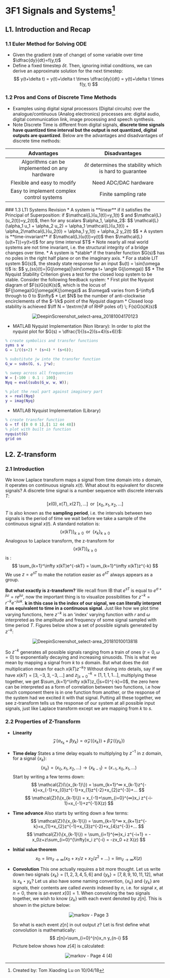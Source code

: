 # 3F1 Signals and Systems[^1]
[^1]:Created by: Tom Xiaoding  Lu on 10/04/18

## L1. Introduction and Recap
### 1.1 Euler Method for Solving ODE
* Given the gradient (rate of change) of some variable over time $\dfrac{dy}{dt}=f(y,t)$
* Define a fixed timestep $\delta t$. Then, ignoring initial conditions, we can derive an approximate solution for the next timestep:
  $$
  y(t+\delta t) = y(t)+\delta t \times \dfrac{dy}{dt} = y(t)+\delta t \times f(y, t)
  $$
### 1.2 Pros and Cons of Discrete Time Methods
* Examples using digital signal processors (Digital circuits) over the analogue/continuous (Analog electronics) processes are: digital audio, digital communication link, image processing and speech synthesis.
* Note Discrete Time is different from digital signals, **discrete time signals have quantized time interval but the output is not quantized, digital outputs are quantized**. Below are the advantages and disadvantages of discrete time methods:
<center>

  | Advantages  | Disadvantages|
  |:-------------:|:-------------:|
  |Algorithms can be implemented on any hardware | $\delta t$ determines the stability which is hard to guarantee|
  |Flexible and easy to modify| Need ADC/DAC hardware
  | Easy to implement complex control systems| Finite sampling rate

</center>
### 1.3 LTI Systems Revision
* A system is **linear** if it satisfies the Principal of Superposition:
  if $\mathcal{L}(u_1(t))=y_1(t) $ and $\mathcal{L}(u_2(t))=y_2(t)$, then for any scalars $\alpha_1, \alpha_2$:
  $$
  \mathcal{L}(\alpha_1 u_1 + \alpha_2 u_2) = \alpha_1 \mathcal{L}(u_1(t)) + \alpha_2\mathcal{L}(u_2(t)) = \alpha_1 y_1(t) + \alpha_2 y_2(t)
  $$
* A system is **time-invariant** if $\mathcal{L}(u(t))=y(t)$ then $\mathcal{L}(u(t+T))=y(t+t)$ for any time interval $T$
* Note nearly all real world systems are not time invariant, i.e. the structural integrity of a bridge changes over time.
* A system is *stable* if the transfer function $G(s)$ has no poles in the right half plane or on the imaginary axis.
* For a stable LIT system $G(s)$, the steady state response for an input $u(t) = \sin(\omega t)$ is:
$$
y_{ss}(t)=|G(j\omega)|\sin(\omega t+ \angle G(j\omega))
$$
* The Nyquist Stability Criterion gives a test for the closed loop system to be stable. Consider the following feedback system:
  * First plot the Nyquist diagram of $F(s)G(s)K(s)$, which is the locus of $F(j\omega)G(j\omega)K(j\omega)$ as $\omega$ varies from $-\infty$ through to 0 to $\infty$
  * Let $N$ be the number of anti-clockwise encirclements of the $-1/k$ point of the Nyquist diagram
  * Closed loop stability is achieved $\iff N = \textrm{\# of RHP poles of} \; F(s)G(s)K(s)$
<center>

![DeepinScreenshot_select-area_20181004170123](/assets/DeepinScreenshot_select-area_20181004170123.png)

</center>

* MATLAB Nyquist Implementation (Non library):
In order to plot the nyquist plot for $G(s) = \dfrac{1}{(s+2)(s+4)(s+6)}$:
```Matlab
% create symbolics and transfer functions
syms s w
G = 1/((s+2) * (s+4) * (s+6));

% substitute jw into the transfer function
G_w = subs(G, s, j*w);

% sweep across all frequencies
W = [-100 : 0.1 : 100];
Nyq = eval(subs(G_w, w, W));

% plot the real part against imaginary part
x = real(Nyq)
y = imag(Nyq)
```
* MATLAB Nyquist Implementation (Library)
```Matlab
% create transfer function
G = tf ([0 0 0 1],[1 12 44 48])
% plot with built in function
nyquist(G)
grid on
```
## L2. Z-transform
### 2.1 Introduction
We know Laplace transform maps a signal from time domain into $s$ domain, it operates on continuous signals $x(t)$. What about its equivalent for discrete signals?
A discrete time signal is a number sequence with discrete intervals $T$:
$$
[x(0), x(T), x(2T), ...] \;\; \textrm{or} \;\; [x_0,x_1,x_2,...]
$$
$T$ is also known as the **sampling period**, i.e. the intervals between two signals is the period of time we wait before we take a sample of the continuous signal $x(t)$. A standard notation is:
$$
\{x(kT)\}_{k\geq 0} \;\; \textrm{or} \;\; \{x_k\}_{k\geq 0}
$$
Analogous to Laplace transform, the z-transform for $$\{x(kT)\}_{k\geq 0}$$ is :
$$
\sum_{k=1}^\infty x(kT)e^{-skT} = \sum_{k=1}^\infty x(kT)z^{-k}
$$
We use $z=e^{sT}$ to make the notation easier as $e^{sT}$ always appears as a group.

**But what exactly is z-transform?** We recall from IB that $e^{sT}$ is equal to $e^{σ+jω}=re^{jω}$, now the important thing is to visualize possibilities for $z^{-k}=r^{-k}e^{-jωk}$. **k in this case is the index of our signal, we can literally interpret it as equivalent to time in a continuous signal**. Just like how we plot time varying functions, here $z^{-k}$ is an 'index' varying function with $r$ and $ω$ interpreted as the amplitude and frequency of some signal sampled with time period $T$. Figures below show a set of possible signals generated by $z^{-k}$:
<center>

![DeepinScreenshot_select-area_20181010013818](/assets/transform.png)
</center>

So $z^{-k}$ generates all possible signals ranging from a train of ones ($r=0, ω=0$) to exponentially decaying and increasing sinusoids. This is what we mean by mapping a signal from $k$ to $s$ domain. But what does the dot multiplication mean for each $x(kT)z^{-k}$? Without diving into details, say if we have ${x(kT)}= [3, -3, 3, -3, ...]$ and $z_{|s=0}^{-k} = [1,1,1,1...]$, multiplying these together, we get $\sum_{k=1}^\infty x(kT)z_{|s=0}^{-k}=0$, the zero here can be interpreted as a form of correlation between two functions, i.e how much component there is in one function from another, or the response of the system had we excited it with that signal. Putting all these together, we see z-transform tells us the response of our system at all possible input signals, just like Laplace transform except we are mapping from $k$ to $s$.

### 2.2 Properties of Z-Transform
* **Linearity**
  $$
  \mathcal{Z}(α_{x_k}+β{y_k})=α\mathcal{Z}(\{x_k\}) + β\mathcal{Z}(\{y_k\})
  $$
* **Time delay**
  States a time delay equals to multiplying by $z^{-1}$ in z domain, for a signal $\{x_k\}$:
  $$
  \{x_k\} = (x_0,x_1,x_2,...) → \{x_{k-1}\} = (x_{-1},x_0,x_1,...)
  $$
  Start by writing a few terms down:
  $$
  \mathcal{Z}(\{x_{k-1}\}) = \sum_{k=1}^∞ x_{k-1}z^{-k}=x_{-1}+x_{0}z^{-1}+x_{1}z^{-2}+x_{2}z^{-3}+...
  $$
  $$
  \mathcal{Z}(\{x_{k-1}\}) = x_{-1}+\sum_{i=0}^{∞}x_i z^{-i-1}=x_{-1}+z^{-1}X(z)
  $$
* **Time advance**
  Also starts by writing down a few terms:
  $$
  \mathcal{Z}(\{x_{k-1}\}) = \sum_{k=1}^∞ x_{k+1}z^{-k}=x_{1}+x_{2}z^{-1}+x_{3}z^{-2}+x_{4}z^{-3}+...
  $$
  $$
  \mathcal{Z}(\{x_{k-1}\}) = \sum_{i=1}^{∞}x_i z^{-i+1} = -x_0z+z\sum_{i=0}^{\infty}x_i z^{-i} = -zx_0 +z X(z)
  $$
* **Initial value theorem**
  $$
  x_0 = \lim_{z→∞}(x_0+x_1/z+x_2/z^2+...)=\lim_{z→∞}X(z)
  $$
* **Convolution**
  This one actually requires a bit more thought. Let us write down two signals $\{x_k\}=[1,2,3,4,5,6]$ and $\{y_k\}=[7,8,9,10,11,12]$, what is ${x_k}⋆y_k$? Let us also have some naming convention, $\{x_k\}$ and $\{y_k\}$ are *signals*, their contents are called *events* indexed by $n$, i.e. for signal $x$, at $n=0$, there is an event $x[0]=1$. When convolving the two signals together, we wish to know $\{z_k\}$ with each event denoted by $z[n]$. This is shown in the picture below:
  <center>

  ![markov - Page 3](/assets/markov%20-%20Page%203_91rxij1d7.png)  
  </center>

  So what is each event $z[n]$ in out output $z$? Let is first define what convolution is mathematically:
  $$
  z[n]=\sum_{i=0}^{n}x_n y_{n-i}
  $$
  Picture below shows how $z[4]$ is calculated:
  <center>

  ![markov - Page 4 (4)](/assets/markov%20-%20Page%204%20(4).png)
  </center>
